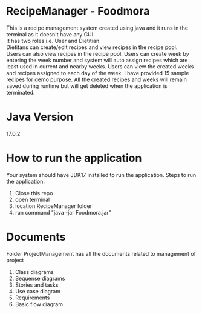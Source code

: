 # RecipeManager - Foodmora
This is a recipe management system created using java and it runs in the terminal as it doesn't have any GUI. <br />
It has two roles i.e. User and Dietitian. <br />
Dietitans can create/edit recipes and view recipes in the recipe pool. <br />
Users can also view recipes in the recipe pool.
Users can create week by entering the week number and system will auto assign recipes which are least used in current and nearby weeks.
Users can view the created weeks and recipes assigned to each day of the week.
I have provided 15 sample recipes for demo purpose.
All the created recipes and weeks will remain saved during runtime but will get deleted when the application is terminated.


# Java Version
17.0.2

# How to run the application
Your system should have JDK17 installed to run the application.
Steps to run the application.
  1.  Close this repo
  2.  open terminal
  3.  location RecipeManager folder
  4.  run command "java -jar Foodmora.jar"

# Documents
Folder ProjectManagement has all the documents related to management of project
  1. Class diagrams
  2. Sequense diagrams
  3. Stories and tasks
  4. Use case diagram
  5. Requirements
  6. Basic flow diagram
     
